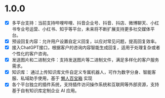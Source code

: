 # 1.0.0
- [x] 多平台支持：当前支持哔哩哔哩、抖音企业号、抖音、抖店、微博聊天、小红书专业号运营、小红书、知乎等平台，未来将不断扩展支持更多社交媒体平台。
- [x] 预设回复内容：允许用户设置自定义回复，以应对常见问题，提高回复效率。
- [x] 接入ChatGPT接口，根据客户的咨询内容智能生成回复，适用于处理复杂或者个性化的客户咨询。
- [x] 发送图片和二进制文件：支持发送图片等二进制文件，满足多样化的客户服务需求。
- [x] 知识库： 通过上传知识库文件自定义专属机器人，可作为数字分身、智能客服、私域助手使用，基于 [懒人百宝箱](https://chat.lazaytools.top/) 实现
- [x] 各个平台独立的插件系统，支持插件访问操作系统和互联网等外部资源，支持基于自有知识库定制企业 AI 应用。 